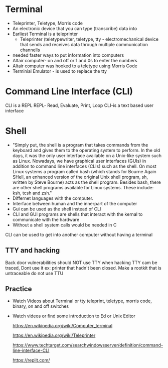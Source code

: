 # Terminal 
- Teleprinter, Teletype, Morris code
- An electronic device that you can type (transcribe) data into
- Earliest Terminal is a teleprinter
  * Teleprinter (teletypewriter, teletype, tty - electromechanical device that sends
    and receives data through multiple communication channells
- needed faster ways to put information into computers 
- Altair computer- on and off or 1 and 0s to enter the numbers
- Altair computer was hooked to a teletype using Morris Code
- Terminial Emulator - is used to replace the tty

# Command Line Interface (CLI)
CLI is a REPL 
REPL- Read, Evaluate, Print, Loop
CLI-is a text based user interface

# Shell 
* "Simply put, the shell is a program that takes commands from the keyboard and gives them to the operating system to perform. In the old days, it was the only user interface available on a Unix-like system such as Linux. Nowadays, we have graphical user interfaces (GUIs) in addition to command line interfaces (CLIs) such as the shell.
  On most Linux systems a program called bash (which stands for Bourne Again SHell, an enhanced version of the original Unix shell program, sh, written by Steve Bourne) acts as the shell program. Besides bash, there are other shell programs available for Linux systems. These include: ksh, tcsh and zsh."
* Differnet languages with the computer.  
* Interface between human and the innerpart of the computer 
* Gui can be used as the shell instead of CLI
* CLI and GUI programs are shells that interact with the kernal to communicate with the hardware
* Without a shell system calls would be needed in C
 
 CLI can be used to get into another computer without having a terminal  
 

## TTY and hacking
Back door vulnerabilities should NOT use TTY when hacking
TTY cam be traced, Dont use it
ex: printer that hadn't been closed. 
Make a rootkit that is untraceable do not use TTU



## Practice
* Watch Videos about Terminal or tty teleprint, teletype, morris code, binary,
  on and off switches 
* Watch videos or find some introduction to Ed or Unix Editor
    
    
    
   
   
    
    
    
    https://en.wikipedia.org/wiki/Computer_terminal
    
    https://en.wikipedia.org/wiki/Teleprinter
    
    https://www.techtarget.com/searchwindowsserver/definition/command-line-interface-CLI
    
    https://replit.com/

